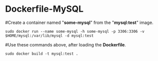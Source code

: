 # Dockerfile-MySQL

#Create a container named "**some-mysql**" from the "**mysql:test**" image.
```
sudo docker run --name some-mysql -h some-mysql -p 3306:3306 -v $HOME/mysql:/var/lib/mysql -d mysql:test
```
#Use these commands above, after loading the **Dockerfile**.
```
sudo docker build -t mysql:test .
```
